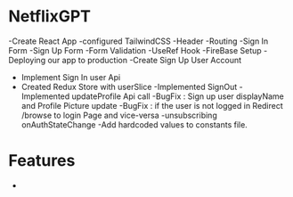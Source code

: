 # NetflixGPT 

-Create React App
-configured TailwindCSS
-Header
-Routing
-Sign In Form 
-Sign Up Form
-Form Validation
-UseRef Hook
-FireBase Setup
-Deploying our app to production
-Create Sign Up User Account 
- Implement Sign In user Api
- Created Redux Store with userSlice
-Implemented SignOut
-Implemented updateProfile Api call
-BugFix : Sign up user displayName and Profile Picture update
-BugFix : if the user is not logged in Redirect /browse to login Page and vice-versa
-unsubscribing onAuthStateChange
-Add hardcoded values to constants file.


# Features

-